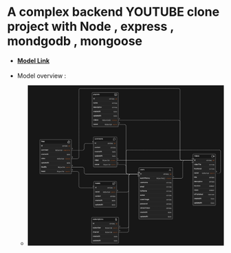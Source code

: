 # A complex backend YOUTUBE clone project with Node , express , mondgodb , mongoose 

- #### [Model Link](https://app.eraser.io/workspace/Hn8XdIqulrDBKUoxh4uX?origin=share)

- Model overview :

    - <img src="Capture2.PNG">